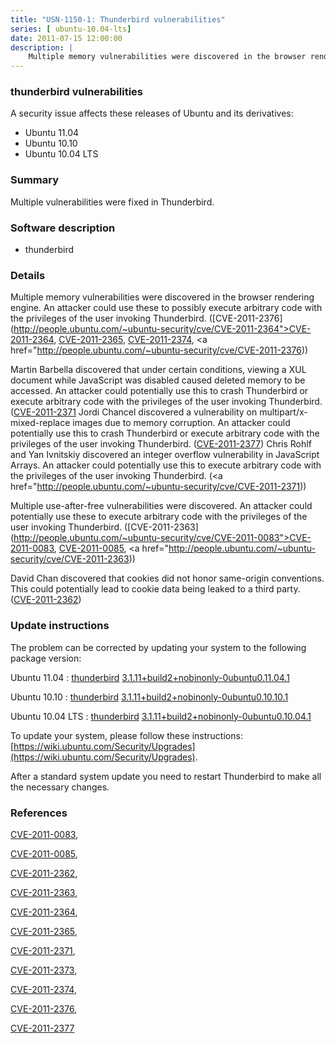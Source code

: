 ```yaml
---
title: "USN-1150-1: Thunderbird vulnerabilities"
series: [ ubuntu-10.04-lts]
date: 2011-07-15 12:00:00
description: |
    Multiple memory vulnerabilities were discovered in the browser rendering engine. An attacker could use these to possibly execute arbitrary code with the privileges of the user invoking Thunderbird. ([CVE-2011-2376](http://people.ubuntu.com/~ubuntu-security/cve/CVE-2011-2364">CVE-2011-2364</a>, <a href="http://people.ubuntu.com/~ubuntu-security/cve/CVE-2011-2365">CVE-2011-2365</a>, <a href="http://people.ubuntu.com/~ubuntu-security/cve/CVE-2011-2374">CVE-2011-2374</a>, <a href="http://people.ubuntu.com/~ubuntu-security/cve/CVE-2011-2376))
--- 
```

 
### thunderbird vulnerabilities

A security issue affects these releases of Ubuntu and its derivatives:

* Ubuntu 11.04
* Ubuntu 10.10
* Ubuntu 10.04 LTS

### Summary

Multiple vulnerabilities were fixed in Thunderbird. 

### Software description

* thunderbird 

### Details

Multiple memory vulnerabilities were discovered in the browser rendering engine. An attacker could use these to possibly execute arbitrary code with the privileges of the user invoking Thunderbird. ([CVE-2011-2376](http://people.ubuntu.com/~ubuntu-security/cve/CVE-2011-2364">CVE-2011-2364</a>, <a href="http://people.ubuntu.com/~ubuntu-security/cve/CVE-2011-2365">CVE-2011-2365</a>, <a href="http://people.ubuntu.com/~ubuntu-security/cve/CVE-2011-2374">CVE-2011-2374</a>, <a href="http://people.ubuntu.com/~ubuntu-security/cve/CVE-2011-2376))

Martin Barbella discovered that under certain conditions, viewing a XUL document while JavaScript was disabled caused deleted memory to be accessed. An attacker could potentially use this to crash Thunderbird or execute arbitrary code with the privileges of the user invoking Thunderbird. ([CVE-2011-2371](http://people.ubuntu.com/~ubuntu-security/cve/CVE-2011-2373">CVE-2011-2373</a>) Jordi Chancel discovered a vulnerability on multipart/x-mixed-replace images due to memory corruption. An attacker could potentially use this to crash Thunderbird or execute arbitrary code with the privileges of the user invoking Thunderbird. (<a href="http://people.ubuntu.com/~ubuntu-security/cve/CVE-2011-2377">CVE-2011-2377</a>) Chris Rohlf and Yan Ivnitskiy discovered an integer overflow vulnerability in JavaScript Arrays. An attacker could potentially use this to execute arbitrary code with the privileges of the user invoking Thunderbird. (<a href="http://people.ubuntu.com/~ubuntu-security/cve/CVE-2011-2371))

Multiple use-after-free vulnerabilities were discovered. An attacker could potentially use these to execute arbitrary code with the privileges of the user invoking Thunderbird. ([CVE-2011-2363](http://people.ubuntu.com/~ubuntu-security/cve/CVE-2011-0083">CVE-2011-0083</a>, <a href="http://people.ubuntu.com/~ubuntu-security/cve/CVE-2011-0085">CVE-2011-0085</a>, <a href="http://people.ubuntu.com/~ubuntu-security/cve/CVE-2011-2363))

David Chan discovered that cookies did not honor same-origin conventions. This could potentially lead to cookie data being leaked to a third party. ([CVE-2011-2362](http://people.ubuntu.com/~ubuntu-security/cve/CVE-2011-2362)) 

### Update instructions

The problem can be corrected by updating your system to the following package version:

Ubuntu 11.04
 : [thunderbird](https://launchpad.net/ubuntu/+source/thunderbird) <span> [3.1.11+build2+nobinonly-0ubuntu0.11.04.1](https://launchpad.net/ubuntu/+source/thunderbird/3.1.11+build2+nobinonly-0ubuntu0.11.04.1) </span> 

Ubuntu 10.10
 : [thunderbird](https://launchpad.net/ubuntu/+source/thunderbird) <span> [3.1.11+build2+nobinonly-0ubuntu0.10.10.1](https://launchpad.net/ubuntu/+source/thunderbird/3.1.11+build2+nobinonly-0ubuntu0.10.10.1) </span> 

Ubuntu 10.04 LTS
 : [thunderbird](https://launchpad.net/ubuntu/+source/thunderbird) <span> [3.1.11+build2+nobinonly-0ubuntu0.10.04.1](https://launchpad.net/ubuntu/+source/thunderbird/3.1.11+build2+nobinonly-0ubuntu0.10.04.1) </span> 

To update your system, please follow these instructions: [https://wiki.ubuntu.com/Security/Upgrades](https://wiki.ubuntu.com/Security/Upgrades).

After a standard system update you need to restart Thunderbird to make all the necessary changes. 

### References

 [CVE-2011-0083](http://people.ubuntu.com/~ubuntu-security/cve/CVE-2011-0083), 

 [CVE-2011-0085](http://people.ubuntu.com/~ubuntu-security/cve/CVE-2011-0085), 

 [CVE-2011-2362](http://people.ubuntu.com/~ubuntu-security/cve/CVE-2011-2362), 

 [CVE-2011-2363](http://people.ubuntu.com/~ubuntu-security/cve/CVE-2011-2363), 

 [CVE-2011-2364](http://people.ubuntu.com/~ubuntu-security/cve/CVE-2011-2364), 

 [CVE-2011-2365](http://people.ubuntu.com/~ubuntu-security/cve/CVE-2011-2365), 

 [CVE-2011-2371](http://people.ubuntu.com/~ubuntu-security/cve/CVE-2011-2371), 

 [CVE-2011-2373](http://people.ubuntu.com/~ubuntu-security/cve/CVE-2011-2373), 

 [CVE-2011-2374](http://people.ubuntu.com/~ubuntu-security/cve/CVE-2011-2374), 

 [CVE-2011-2376](http://people.ubuntu.com/~ubuntu-security/cve/CVE-2011-2376), 

 [CVE-2011-2377](http://people.ubuntu.com/~ubuntu-security/cve/CVE-2011-2377)
 
